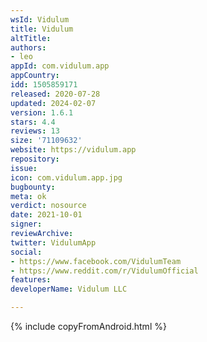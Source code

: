 ```yaml
---
wsId: Vidulum
title: Vidulum
altTitle: 
authors:
- leo
appId: com.vidulum.app
appCountry: 
idd: 1505859171
released: 2020-07-28
updated: 2024-02-07
version: 1.6.1
stars: 4.4
reviews: 13
size: '71109632'
website: https://vidulum.app
repository: 
issue: 
icon: com.vidulum.app.jpg
bugbounty: 
meta: ok
verdict: nosource
date: 2021-10-01
signer: 
reviewArchive: 
twitter: VidulumApp
social:
- https://www.facebook.com/VidulumTeam
- https://www.reddit.com/r/VidulumOfficial
features: 
developerName: Vidulum LLC

---
```


{% include copyFromAndroid.html %}
